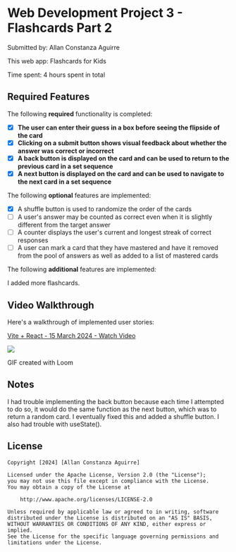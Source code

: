 # Web Development Project 3 - Flashcards Part 2

Submitted by: Allan Constanza Aguirre

This web app: Flashcards for Kids

Time spent: 4 hours spent in total

## Required Features

The following **required** functionality is completed:

- [X] **The user can enter their guess in a box before seeing the flipside of the card**
- [X] **Clicking on a submit button shows visual feedback about whether the answer was correct or incorrect**
- [X] **A back button is displayed on the card and can be used to return to the previous card in a set sequence**
- [X] **A next button is displayed on the card and can be used to navigate to the next card in a set sequence**

The following **optional** features are implemented:

- [X] A shuffle button is used to randomize the order of the cards
- [ ] A user's answer may be counted as correct even when it is slightly different from the target answer
- [ ] A counter displays the user's current and longest streak of correct responses
- [ ] A user can mark a card that they have mastered and have it removed from the pool of answers as well as added to a list of mastered cards

The following **additional** features are implemented:

I added more flashcards. 



## Video Walkthrough

Here's a walkthrough of implemented user stories:

<div>
    <a href="https://www.loom.com/share/ddaedfa7d59a431fba85bc93b3fb4b7e">
      <p>Vite + React - 15 March 2024 - Watch Video</p>
    </a>
    <a href="https://www.loom.com/share/ddaedfa7d59a431fba85bc93b3fb4b7e">
      <img style="max-width:300px;" src="https://cdn.loom.com/sessions/thumbnails/ddaedfa7d59a431fba85bc93b3fb4b7e-with-play.gif">
    </a>
  </div>

GIF created with Loom 

## Notes

I had trouble implementing the back button because each time I attempted to do so, it would do the same function as the next button, which was to return a random card. I eventually fixed this and added a shuffle button. I also had trouble with useState().

## License

    Copyright [2024] [Allan Constanza Aguirre]

    Licensed under the Apache License, Version 2.0 (the "License");
    you may not use this file except in compliance with the License.
    You may obtain a copy of the License at

        http://www.apache.org/licenses/LICENSE-2.0

    Unless required by applicable law or agreed to in writing, software
    distributed under the License is distributed on an "AS IS" BASIS,
    WITHOUT WARRANTIES OR CONDITIONS OF ANY KIND, either express or implied.
    See the License for the specific language governing permissions and
    limitations under the License.









